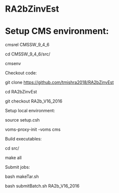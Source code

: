 # RA2bZinvEst
# Setup CMS environment:

cmsrel CMSSW_9_4_6

cd CMSSW_9_4_6/src/

cmsenv

Checkout code:

git clone https://github.com/tmishra2018/RA2bZinvEst

cd RA2bZinvEst

git checkout RA2b_V16_2016

Setup local environment:

source setup.csh

voms-proxy-init -voms cms

Build executables:

cd src/

make all

Submit jobs:

bash makeTar.sh

bash submitBatch.sh RA2b_V16_2016
